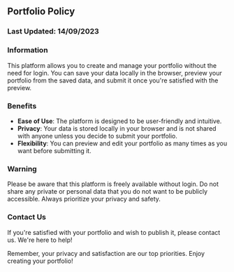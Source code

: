 ## Portfolio Policy
### Last Updated: 14/09/2023

### Information
This platform allows you to create and manage your portfolio without the need for login. You can save your data locally in the browser, preview your portfolio from the saved data, and submit it once you're satisfied with the preview.

### Benefits
- **Ease of Use**: The platform is designed to be user-friendly and intuitive.
- **Privacy**: Your data is stored locally in your browser and is not shared with anyone unless you decide to submit your portfolio.
- **Flexibility**: You can preview and edit your portfolio as many times as you want before submitting it.

### Warning
Please be aware that this platform is freely available without login. Do not share any private or personal data that you do not want to be publicly accessible. Always prioritize your privacy and safety.

### Contact Us
If you're satisfied with your portfolio and wish to publish it, please contact us. We're here to help!

Remember, your privacy and satisfaction are our top priorities. Enjoy creating your portfolio!